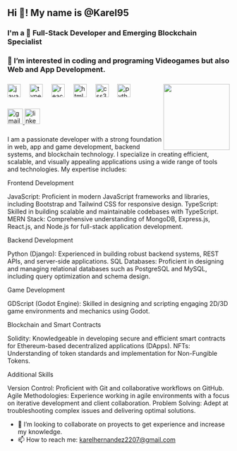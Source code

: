 <h2 align="left">Hi 👋! My name is @Karel95 </h2>
<h3 align="left">I'm a 🌱 Full-Stack Developer and Emerging Blockchain Specialist </h3>
<h3 align="left">👀 I’m interested in coding and programing Videogames but also Web and App Development. </h3>

###

<img align="right" height="150" src="https://cdn.pixabay.com/animation/2024/05/16/21/45/21-45-34-3_512.gif"  />

###

<div align="left">
  <img src="https://cdn.jsdelivr.net/gh/devicons/devicon/icons/javascript/javascript-original.svg" height="30" alt="javascript logo"  />
  <img width="12" />
  <img src="https://cdn.jsdelivr.net/gh/devicons/devicon/icons/typescript/typescript-original.svg" height="30" alt="typescript logo"  />
  <img width="12" />
  <img src="https://cdn.jsdelivr.net/gh/devicons/devicon/icons/react/react-original.svg" height="30" alt="react logo"  />
  <img width="12" />
  <img src="https://cdn.jsdelivr.net/gh/devicons/devicon/icons/html5/html5-original.svg" height="30" alt="html5 logo"  />
  <img width="12" />
  <img src="https://cdn.jsdelivr.net/gh/devicons/devicon/icons/css3/css3-original.svg" height="30" alt="css3 logo"  />
  <img width="12" />
  <img src="https://cdn.jsdelivr.net/gh/devicons/devicon/icons/python/python-original.svg" height="30" alt="python logo"  />
  <img width="12" />
</div>

###

<div align="left">
  <a href="mailto:karelhernandez2207@gmail.com" target="_blank">
    <img src="https://img.shields.io/static/v1?message=Gmail&logo=gmail&label=&color=D14836&logoColor=white&labelColor=&style=for-the-badge" height="35" alt="gmail logo"  />
  </a>
  <a href="https://www.linkedin.com/in/karel95/" target="_blank">
    <img src="https://img.shields.io/static/v1?message=LinkedIn&logo=linkedin&label=&color=0077B5&logoColor=white&labelColor=&style=for-the-badge" height="35" alt="linkedin logo"  />
  </a>
</div>

###

I am a passionate developer with a strong foundation in web, app and game development, backend systems, and blockchain technology. I specialize in creating efficient, scalable, and visually appealing applications using a wide range of tools and technologies. My expertise includes:

Frontend Development

JavaScript: Proficient in modern JavaScript frameworks and libraries, including Bootstrap and Tailwind CSS for responsive design.
TypeScript: Skilled in building scalable and maintainable codebases with TypeScript.
MERN Stack: Comprehensive understanding of MongoDB, Express.js, React.js, and Node.js for full-stack application development.

Backend Development

Python (Django): Experienced in building robust backend systems, REST APIs, and server-side applications.
SQL Databases: Proficient in designing and managing relational databases such as PostgreSQL and MySQL, including query optimization and schema design.

Game Development

GDScript (Godot Engine): Skilled in designing and scripting engaging 2D/3D game environments and mechanics using Godot.

Blockchain and Smart Contracts

Solidity: Knowledgeable in developing secure and efficient smart contracts for Ethereum-based decentralized applications (DApps).
NFTs: Understanding of token standards and implementation for Non-Fungible Tokens.

Additional Skills

Version Control: Proficient with Git and collaborative workflows on GitHub.
Agile Methodologies: Experience working in agile environments with a focus on iterative development and client collaboration.
Problem Solving: Adept at troubleshooting complex issues and delivering optimal solutions.

- 💞️ I’m looking to collaborate on proyects to get experience and increase my knowledge.
- 📫 How to reach me: karelhernandez2207@gmail.com

###

<!---
Karel95/Karel95 is a ✨ special ✨ repository because its `README.md` (this file) appears on your GitHub profile.
You can click the Preview link to take a look at your changes.
--->
